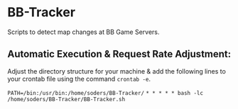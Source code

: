 # BB-Tracker
Scripts to detect map changes at BB Game Servers.

## Automatic Execution & Request Rate Adjustment:
Adjust the directory structure for your machine & add the following lines to your crontab file using the command ```crontab -e```.

```PATH=/bin:/usr/bin:/home/soders/BB-Tracker/```
```* * * * * bash -lc /home/soders/BB-Tracker/BB-Tracker.sh```
